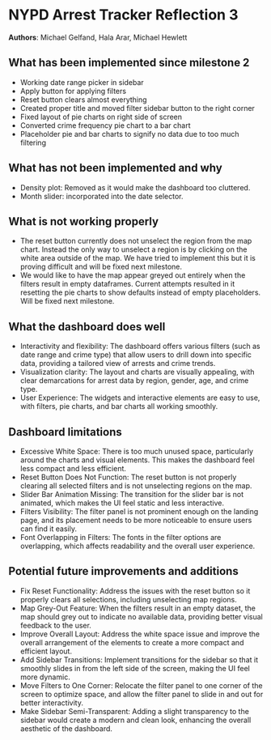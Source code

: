 # NYPD Arrest Tracker Reflection 3

**Authors**: Michael Gelfand, Hala Arar, Michael Hewlett

## What has been implemented since milestone 2

- Working date range picker in sidebar
- Apply button for applying filters
- Reset button clears almost everything
- Created proper title and moved filter sidebar button to the right corner
- Fixed layout of pie charts on right side of screen
- Converted crime frequency pie chart to a bar chart
- Placeholder pie and bar charts to signify no data due to too much filtering

## What has not been implemented and why

- Density plot: Removed as it would make the dashboard too cluttered.
- Month slider: incorporated into the date selector.

## What is not working properly

- The reset button currently does not unselect the region from the map chart. Instead the only way to unselect a region is by clicking on the white area outside of the map. We have tried to implement this but it is proving difficult and will be fixed next milestone.
- We would like to have the map appear greyed out entirely when the filters result in empty dataframes. Current attempts resulted in it resetting the pie charts to show defaults instead of empty placeholders. Will be fixed next milestone.

## What the dashboard does well
- Interactivity and flexibility: The dashboard offers various filters (such as date range and crime type) that allow users to drill down into specific data, providing a tailored view of arrests and crime trends.
- Visualization clarity: The layout and charts are visually appealing, with clear demarcations for arrest data by region, gender, age, and crime type.
- User Experience: The widgets and interactive elements are easy to use, with filters, pie charts, and bar charts all working smoothly.

## Dashboard limitations
- Excessive White Space: There is too much unused space, particularly around the charts and visual elements. This makes the dashboard feel less compact and less efficient.
- Reset Button Does Not Function: The reset button is not properly clearing all selected filters and is not unselecting regions on the map.
- Slider Bar Animation Missing: The transition for the slider bar is not animated, which makes the UI feel static and less interactive.
- Filters Visibility: The filter panel is not prominent enough on the landing page, and its placement needs to be more noticeable to ensure users can find it easily.
- Font Overlapping in Filters: The fonts in the filter options are overlapping, which affects readability and the overall user experience.


## Potential future improvements and additions
- Fix Reset Functionality: Address the issues with the reset button so it properly clears all selections, including unselecting map regions.
- Map Grey-Out Feature: When the filters result in an empty dataset, the map should grey out to indicate no available data, providing better visual feedback to the user.
- Improve Overall Layout: Address the white space issue and improve the overall arrangement of the elements to create a more compact and efficient layout.
- Add Sidebar Transitions: Implement transitions for the sidebar so that it smoothly slides in from the left side of the screen, making the UI feel more dynamic.
- Move Filters to One Corner: Relocate the filter panel to one corner of the screen to optimize space, and allow the filter panel to slide in and out for better interactivity.
- Make Sidebar Semi-Transparent: Adding a slight transparency to the sidebar would create a modern and clean look, enhancing the overall aesthetic of the dashboard.
